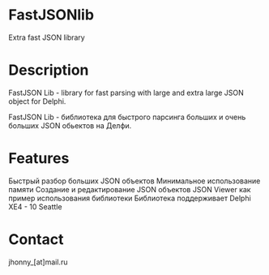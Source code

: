 # FastJSONlib
Extra fast JSON library

# Description

FastJSON Lib - library for fast parsing with large and extra large JSON object for Delphi.

FastJSON Lib - библиотека для быстрого парсинга больших и очень больших JSON обьектов на Делфи.

# Features

Быстрый разбор больших JSON объектов
Минимальное использование памяти
Создание и редактирование JSON объектов
JSON Viewer как пример использования библиотеки
Библиотека поддерживает Delphi XE4 - 10 Seattle


# Contact

jhonny_[at]mail.ru
